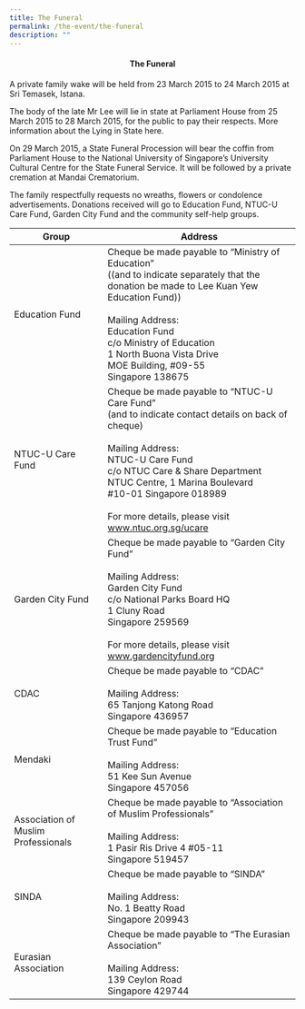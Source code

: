 ```yaml
---
title: The Funeral
permalink: /the-event/the-funeral
description: ""
---
```

#### <center>The Funeral</center>

A private family wake will be held from 23 March 2015 to 24 March 2015 at Sri Temasek, Istana.

The body of the late Mr Lee will lie in state at Parliament House from 25 March 2015 to 28 March 2015, for the public to pay their respects. More information about the Lying in State here.

On 29 March 2015, a State Funeral Procession will bear the coffin from Parliament House to the National University of Singapore’s University Cultural Centre for the State Funeral Service. It will be followed by a private cremation at Mandai Crematorium.

The family respectfully requests no wreaths, flowers or condolence advertisements. Donations received will go to Education Fund, NTUC-U Care Fund, Garden City Fund and the community self-help groups.



| **Group** | **Address** | 
| -------- | -------- | 
|Education Fund	| Cheque be made payable to “Ministry of Education” <br>((and to indicate separately that the donation be made to Lee Kuan Yew Education Fund)) <br><br> Mailing Address: <br> Education Fund <br> c/o Ministry of Education <br> 1 North Buona Vista Drive <br>MOE Building, #09-55 <br>Singapore 138675 |
| NTUC-U Care Fund|	 Cheque be made payable to “NTUC-U Care Fund” <br> (and to indicate contact details on back of cheque) <br><br> Mailing Address:<br> NTUC-U Care Fund <br> c/o NTUC Care & Share Department <br> NTUC Centre, 1 Marina Boulevard <br> #10-01 Singapore 018989 <br><br>For more details, please visit www.ntuc.org.sg/ucare |
|Garden City Fund	| Cheque be made payable to “Garden City Fund” <br><br>Mailing Address:<br>Garden City Fund <br>c/o National Parks Board HQ<br>1 Cluny Road<br>Singapore 259569<br><br>For more details, please visit www.gardencityfund.org|
|CDAC	|Cheque be made payable to “CDAC”<br><br>Mailing Address:<br>65 Tanjong Katong Road<br>Singapore 436957|
|Mendaki	|Cheque be made payable to “Education Trust Fund”<br><br>Mailing Address:<br>51 Kee Sun Avenue<br>Singapore 457056|
|Association of Muslim Professionals	|Cheque be made payable to “Association of Muslim Professionals”<br><br>Mailing Address: <br>1 Pasir Ris Drive 4 #05-11<br>Singapore 519457|
|SINDA	|Cheque be made payable to “SINDA” <br><br>Mailing Address:<br>No. 1 Beatty Road<br>Singapore 209943|
|Eurasian Association	|Cheque be made payable to “The Eurasian Association”<br><br>Mailing Address:<br>139 Ceylon Road<br>Singapore 429744|